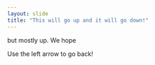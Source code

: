 ```yaml
---
layout: slide
title: "This will go up and it will go down!"
---
```

but mostly up. We hope

Use the left arrow to go back!
